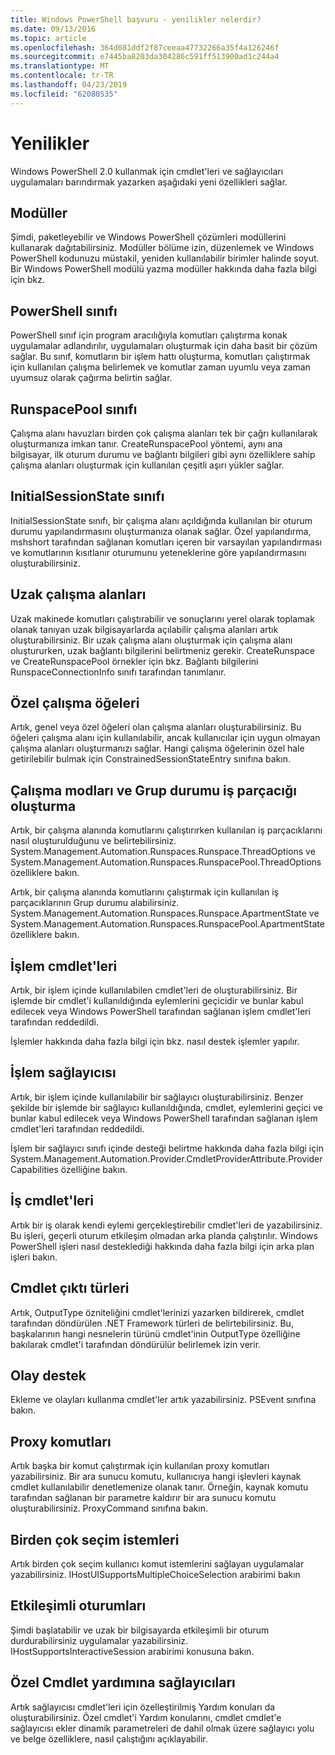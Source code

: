 ```yaml
---
title: Windows PowerShell başvuru - yenilikler nelerdir?
ms.date: 09/13/2016
ms.topic: article
ms.openlocfilehash: 364d081ddf2f87ceeaa47732266a35f4a126246f
ms.sourcegitcommit: e7445ba8203da304286c591ff513900ad1c244a4
ms.translationtype: MT
ms.contentlocale: tr-TR
ms.lasthandoff: 04/23/2019
ms.locfileid: "62080535"
---
```

# <a name="whats-new"></a>Yenilikler

Windows PowerShell 2.0 kullanmak için cmdlet'leri ve sağlayıcıları uygulamaları barındırmak yazarken aşağıdaki yeni özellikleri sağlar.

## <a name="modules"></a>Modüller

Şimdi, paketleyebilir ve Windows PowerShell çözümleri modüllerini kullanarak dağıtabilirsiniz. Modüller bölüme izin, düzenlemek ve Windows PowerShell kodunuzu müstakil, yeniden kullanılabilir birimler halinde soyut. Bir Windows PowerShell modülü yazma modüller hakkında daha fazla bilgi için bkz.

## <a name="the-powershell-class"></a>PowerShell sınıfı

PowerShell sınıf için program aracılığıyla komutları çalıştırma konak uygulamalar adlandırılır, uygulamaları oluşturmak için daha basit bir çözüm sağlar. Bu sınıf, komutların bir işlem hattı oluşturma, komutları çalıştırmak için kullanılan çalışma belirlemek ve komutlar zaman uyumlu veya zaman uyumsuz olarak çağırma belirtin sağlar.

## <a name="the-runspacepool-class"></a>RunspacePool sınıfı

Çalışma alanı havuzları birden çok çalışma alanları tek bir çağrı kullanılarak oluşturmanıza imkan tanır. CreateRunspacePool yöntemi, aynı ana bilgisayar, ilk oturum durumu ve bağlantı bilgileri gibi aynı özelliklere sahip çalışma alanları oluşturmak için kullanılan çeşitli aşırı yükler sağlar.

## <a name="the-initialsessionstate-class"></a>InitialSessionState sınıfı

InitialSessionState sınıfı, bir çalışma alanı açıldığında kullanılan bir oturum durumu yapılandırmasını oluşturmanıza olanak sağlar. Özel yapılandırma, mshshort tarafından sağlanan komutları içeren bir varsayılan yapılandırması ve komutlarının kısıtlanır oturumunu yeteneklerine göre yapılandırmasını oluşturabilirsiniz.

## <a name="remote-runspaces"></a>Uzak çalışma alanları

Uzak makinede komutları çalıştırabilir ve sonuçlarını yerel olarak toplamak olanak tanıyan uzak bilgisayarlarda açılabilir çalışma alanları artık oluşturabilirsiniz. Bir uzak çalışma alanı oluşturmak için çalışma alanı oluştururken, uzak bağlantı bilgilerini belirtmeniz gerekir. CreateRunspace ve CreateRunspacePool örnekler için bkz. Bağlantı bilgilerini RunspaceConnectionInfo sınıfı tarafından tanımlanır.

## <a name="private-runspace-elements"></a>Özel çalışma öğeleri

Artık, genel veya özel öğeleri olan çalışma alanları oluşturabilirsiniz. Bu öğeleri çalışma alanı için kullanılabilir, ancak kullanıcılar için uygun olmayan çalışma alanları oluşturmanızı sağlar. Hangi çalışma öğelerinin özel hale getirilebilir bulmak için ConstrainedSessionStateEntry sınıfına bakın.

## <a name="runspace-threading-modes-and-apartment-state"></a>Çalışma modları ve Grup durumu iş parçacığı oluşturma

Artık, bir çalışma alanında komutlarını çalıştırırken kullanılan iş parçacıklarını nasıl oluşturulduğunu ve belirtebilirsiniz. System.Management.Automation.Runspaces.Runspace.ThreadOptions ve System.Management.Automation.Runspaces.RunspacePool.ThreadOptions özelliklere bakın.

Artık, bir çalışma alanında komutlarını çalıştırmak için kullanılan iş parçacıklarının Grup durumu alabilirsiniz. System.Management.Automation.Runspaces.Runspace.ApartmentState ve System.Management.Automation.Runspaces.RunspacePool.ApartmentState özelliklere bakın.

## <a name="transaction-cmdlets"></a>İşlem cmdlet'leri

Artık, bir işlem içinde kullanılabilen cmdlet'leri de oluşturabilirsiniz. Bir işlemde bir cmdlet'i kullanıldığında eylemlerini geçicidir ve bunlar kabul edilecek veya Windows PowerShell tarafından sağlanan işlem cmdlet'leri tarafından reddedildi.

İşlemler hakkında daha fazla bilgi için bkz. nasıl destek işlemler yapılır.

## <a name="transaction-provider"></a>İşlem sağlayıcısı

Artık, bir işlem içinde kullanılabilir bir sağlayıcı oluşturabilirsiniz. Benzer şekilde bir işlemde bir sağlayıcı kullanıldığında, cmdlet, eylemlerini geçici ve bunlar kabul edilecek veya Windows PowerShell tarafından sağlanan işlem cmdlet'leri tarafından reddedildi.

İşlem bir sağlayıcı sınıfı içinde desteği belirtme hakkında daha fazla bilgi için System.Management.Automation.Provider.CmdletProviderAttribute.ProviderCapabilities özelliğine bakın.

## <a name="job-cmdlets"></a>İş cmdlet'leri

Artık bir iş olarak kendi eylemi gerçekleştirebilir cmdlet'leri de yazabilirsiniz. Bu işleri, geçerli oturum etkileşim olmadan arka planda çalıştırılır. Windows PowerShell işleri nasıl desteklediği hakkında daha fazla bilgi için arka plan işleri bakın.

## <a name="cmdlet-output-types"></a>Cmdlet çıktı türleri

Artık, OutputType özniteliğini cmdlet'lerinizi yazarken bildirerek, cmdlet tarafından döndürülen .NET Framework türleri de belirtebilirsiniz. Bu, başkalarının hangi nesnelerin türünü cmdlet'inin OutputType özelliğine bakılarak cmdlet'i tarafından döndürülür belirlemek izin verir.

## <a name="event-support"></a>Olay destek

Ekleme ve olayları kullanma cmdlet'ler artık yazabilirsiniz. PSEvent sınıfına bakın.

## <a name="proxy-commands"></a>Proxy komutları

Artık başka bir komut çalıştırmak için kullanılan proxy komutları yazabilirsiniz. Bir ara sunucu komutu, kullanıcıya hangi işlevleri kaynak cmdlet kullanılabilir denetlemenize olanak tanır. Örneğin, kaynak komutu tarafından sağlanan bir parametre kaldırır bir ara sunucu komutu oluşturabilirsiniz. ProxyCommand sınıfına bakın.

## <a name="multiple-choice-prompts"></a>Birden çok seçim istemleri

Artık birden çok seçim kullanıcı komut istemlerini sağlayan uygulamalar yazabilirsiniz. IHostUISupportsMultipleChoiceSelection arabirimi bakın

## <a name="interactive-sessions"></a>Etkileşimli oturumları

Şimdi başlatabilir ve uzak bir bilgisayarda etkileşimli bir oturum durdurabilirsiniz uygulamalar yazabilirsiniz.
IHostSupportsInteractiveSession arabirimi konusuna bakın.

## <a name="custom-cmdlet-help-for-providers"></a>Özel Cmdlet yardımına sağlayıcıları

Artık sağlayıcısı cmdlet'leri için özelleştirilmiş Yardım konuları da oluşturabilirsiniz. Özel cmdlet'i Yardım konularını, cmdlet cmdlet'e sağlayıcısı ekler dinamik parametreleri de dahil olmak üzere sağlayıcı yolu ve belge özelliklere, nasıl çalıştığını açıklayabilir.
